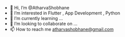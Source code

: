 - 👋 Hi, I’m @AtharvaShobhane
- 👀 I’m interested in Flutter , App Development , Python
- 🌱 I’m currently learning ...
- 💞️ I’m looking to collaborate on ...
- 📫 How to reach me atharvashobhane@gmail.com

<!---
AtharvaShobhane/AtharvaShobhane is a ✨ special ✨ repository because its `README.md` (this file) appears on your GitHub profile.
You can click the Preview link to take a look at your changes.
--->
